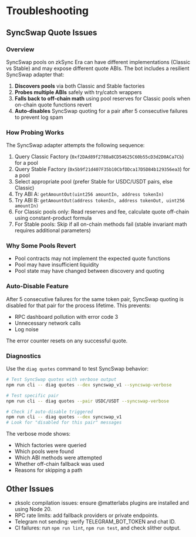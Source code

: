 # Troubleshooting

## SyncSwap Quote Issues

### Overview
SyncSwap pools on zkSync Era can have different implementations (Classic vs Stable) and may expose different quote ABIs. The bot includes a resilient SyncSwap adapter that:

1. **Discovers pools** via both Classic and Stable factories
2. **Probes multiple ABIs** safely with try/catch wrappers
3. **Falls back to off-chain math** using pool reserves for Classic pools when on-chain quote functions revert
4. **Auto-disables** SyncSwap quoting for a pair after 5 consecutive failures to prevent log spam

### How Probing Works

The SyncSwap adapter attempts the following sequence:

1. Query Classic Factory (`0xf2DAd89f2788a8CD54625C60b55cD3d2D0ACa7Cb`) for a pool
2. Query Stable Factory (`0x5b9f21d407F35b10CbfDDca17D5D84b129356ea3`) for a pool
3. Select appropriate pool (prefer Stable for USDC/USDT pairs, else Classic)
4. Try ABI A: `getAmountOut(uint256 amountIn, address tokenIn)`
5. Try ABI B: `getAmountOut(address tokenIn, address tokenOut, uint256 amountIn)`
6. For Classic pools only: Read reserves and fee, calculate quote off-chain using constant-product formula
7. For Stable pools: Skip if all on-chain methods fail (stable invariant math requires additional parameters)

### Why Some Pools Revert

- Pool contracts may not implement the expected quote functions
- Pool may have insufficient liquidity
- Pool state may have changed between discovery and quoting

### Auto-Disable Feature

After 5 consecutive failures for the same token pair, SyncSwap quoting is disabled for that pair for the process lifetime. This prevents:
- RPC dashboard pollution with error code 3
- Unnecessary network calls
- Log noise

The error counter resets on any successful quote.

### Diagnostics

Use the `diag quotes` command to test SyncSwap behavior:

```bash
# Test SyncSwap quotes with verbose output
npm run cli -- diag quotes --dex syncswap_v1 --syncswap-verbose

# Test specific pair
npm run cli -- diag quotes --pair USDC/USDT --syncswap-verbose

# Check if auto-disable triggered
npm run cli -- diag quotes --dex syncswap_v1
# Look for "disabled for this pair" messages
```

The verbose mode shows:
- Which factories were queried
- Which pools were found
- Which ABI methods were attempted
- Whether off-chain fallback was used
- Reasons for skipping a path

## Other Issues

- zksolc compilation issues: ensure @matterlabs plugins are installed and using Node 20.
- RPC rate limits: add fallback providers or private endpoints.
- Telegram not sending: verify TELEGRAM_BOT_TOKEN and chat ID.
- CI failures: run `npm run lint`, `npm run test`, and check slither output.
